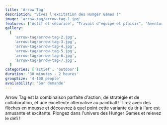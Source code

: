 ```yaml
---
title: 'Arrow Tag'
description: "Vivez l'excitation des Hunger Games !"
image: 'arrow-tag/arrow-tag-1.jpg'
features: ['Actif et sécurisé', "Travail d'équipe et plaisir", 'Aventureux']
gallery:
  [
    'arrow-tag/arrow-tag-2.jpg',
    'arrow-tag/arrow-tag-3.jpg',
    'arrow-tag/arrow-tag-4.jpg',
    'arrow-tag/arrow-tag-5.jpg',
    'arrow-tag/arrow-tag-6.jpg',
    'arrow-tag/arrow-tag-7.jpg',
  ]
categories: ['actief', 'outdoor']
duration: '30 minutes - 2 heures'
groupSize: '4-100 people'
availability: 'Sur demande'
---
```


Arrow Tag est la combinaison parfaite d'action, de stratégie et de collaboration, et une excellente alternative au paintball ! Tirez avec des flèches en mousse et découvrez à quel point cette variante du tir à l'arc est amusante et excitante. Plongez dans l'univers des Hunger Games et relevez le défi !
